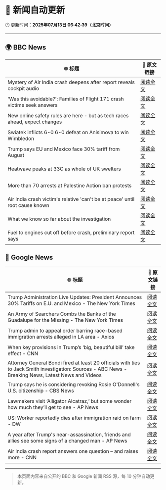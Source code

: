 # 🧠 新闻自动更新

🕒 更新时间：**2025年07月13日 06:42:39（北京时间）**

---

## 🌍 BBC News

| 🌐 标题 | 🔗 原文链接 |
|--------|-------------|
| Mystery of Air India crash deepens after report reveals cockpit audio | [阅读全文](https://www.bbc.com/news/articles/cx2gy78gpnqo) |
| 'Was this avoidable?': Families of Flight 171 crash victims seek answers | [阅读全文](https://www.bbc.com/news/articles/c5ylv04r1eyo) |
| New online safety rules are here - but as tech races ahead, expect changes | [阅读全文](https://www.bbc.com/news/articles/cj0mn7gmpplo) |
| Swiatek inflicts 6-0 6-0 defeat on Anisimova to win Wimbledon | [阅读全文](https://www.bbc.com/sport/tennis/articles/cdx5dnwr2pjo) |
| Trump says EU and Mexico face 30% tariff from August | [阅读全文](https://www.bbc.com/news/articles/cyvj13d9ylpo) |
| Heatwave peaks at 33C as whole of UK swelters | [阅读全文](https://www.bbc.com/news/articles/c5y2jd5yye9o) |
| More than 70 arrests at Palestine Action ban protests | [阅读全文](https://www.bbc.com/news/articles/cq6mjg13dz6o) |
| Air India crash victim's relative 'can't be at peace' until root cause known | [阅读全文](https://www.bbc.com/news/articles/c80pmv1leg5o) |
| What we know so far about the investigation | [阅读全文](https://www.bbc.com/news/articles/c5y5nq170z4o) |
| Fuel to engines cut off before crash, preliminary report says | [阅读全文](https://www.bbc.com/news/articles/c79qrez8gqlo) |

## 📰 Google News

| 🌐 标题 | 🔗 原文链接 |
|--------|-------------|
| Trump Administration Live Updates: President Announces 30% Tariffs on E.U. and Mexico - The New York Times | [阅读全文](https://news.google.com/rss/articles/CBMiY0FVX3lxTE9wejBBMkg1d1ZMc2hKWVBfU2pBSzZ1N0x4OTFIX0FObFl2Z1FBM21WRDNPZmh1aUVWVUU4V0pvTEVIeDRRS01qWlo4dHpYbkpHLWxfaFFpM3ZFY2hFSzZrTklNMA?oc=5) |
| An Army of Searchers Combs the Banks of the Guadalupe for the Missing - The New York Times | [阅读全文](https://news.google.com/rss/articles/CBMiugFBVV95cUxPamg4NmQ0b1NZd3N6b0JRQXhiT2FqODZ4RXkwek5WT3NoNEN4Qk9naHNNUkdDWGRqZGE4cGpOaGJMSmoxV3A4bnIxVEpvaXlWYlFfMVQwMFZUdTFoNExMTnpsaTRRSk96YnI0Ymltc2d5THhDTjd0U0ZHSExsZ1VqOHpIVzZPX2VfUnhIVlpfdkc0M0R5OWNvYk9CS1p2aWZ5WnNUNENuSDZMV1NFb0lIN19OcEdJMkxFREE?oc=5) |
| Trump admin to appeal order barring race-based immigration arrests alleged in LA area - Axios | [阅读全文](https://news.google.com/rss/articles/CBMijwFBVV95cUxQUjlZTGZVOTFlaG5Rc1lDbkxhaUszOGhaRnBMNGF4cUxWWEpuVU9WU3NBS0xHSWR3aTI0OC1xRnhPUFVfMlB0TzFlb09ydTBXbFc3ZG9FelFnNEhyOUMtM1pqby1uQ19lcERiR0ZPV2tJNTI2QmNWUlZ0YldSRVhiaGFHZEx1UGJPVVM1SFpGdw?oc=5) |
| When key provisions in Trump’s ‘big, beautiful bill’ take effect - CNN | [阅读全文](https://news.google.com/rss/articles/CBMiekFVX3lxTE1MeFJaSnl1MmZWUFR5a1lYTnRMQ1Jwd1I3bWVya1dIcWpsMWNvU1JMRXhsaDVqVjR5RGlqeC1hRlp2aEZRNmszUGNNenRUdUpqU2hkZXhpRlFGUFQtQVJKcTN5UTJ0WVpPNzN4aFZKb0QwalNvbFpqZW130gF_QVVfeXFMUG16QUpfZkY1V0RpaTVtaDNYdHZudUdDamRGenUwdlM4SzFRaEJ1ekYwQzR3WmUtNUQ2WUVIY2FFeWdzeXh0TVJZb2lacWFRQmtzLVM3UnFHeTF3cGlxMjNNZTZSOEFoTTBGMFY3WElKOFVqd3BacUM5TGtkRVFWRQ?oc=5) |
| Attorney General Bondi fired at least 20 officials with ties to Jack Smith investigation: Sources - ABC News - Breaking News, Latest News and Videos | [阅读全文](https://news.google.com/rss/articles/CBMipAFBVV95cUxQdFZnd0YwejBMVmI4NHozRm5Ma2YydHlVLTFlSmdWYnM3WHU5blp5TjYyREVCVThqUUlPZmR6bjhfcHd3by0zZFZpOEVXZzR0Z0QxWUFuZUVRS3dpQ0FhSzVqRTN2UVdyZ1VSYnFfYS1LUl9CQ2pjR3lDdzNVRTYxT1I3VTRLTGJ6X2dkcWpzcERHQWJlanVYalUyWElqMUgyUlhwOdIBqgFBVV95cUxONWc1QnItVWlta1U4TElUVmNEbS1rZFo0UjZLeWZuYkpFMm1qOE5neEJFRHpSaVNTTW5SLXpDbGVTLVF6QU5lUmRzeDdXMklZNWFMc0d1QWwyTjdkTnM4ekppNFFXam56R3NwMW9yU3F2ZkJub0hCN0NvUl9VZFEydXY1dmQtdzM1SnQ0dzRPSzVfc1dScTF3TkN6OHh0REtWa2Q5QXM2YjJ1UQ?oc=5) |
| Trump says he is considering revoking Rosie O'Donnell's U.S. citizenship - CBS News | [阅读全文](https://news.google.com/rss/articles/CBMihwFBVV95cUxQcXgxVkdkcTNvWnBQdnBPRXdIMlZ3QzVfTmUxQm5YOGM5NHoxcWxSRzJEdFBWM3dJMUlRRVJjMTNjam9XX3h1dTNwLXpUcGZOeVRlbDN2VDZ6dHdvbUNMaXR3V3daRHcwWWs2LWF1eDN5VjUtWks2N2FsNktQeDNUUXFYN0xBbmfSAYwBQVVfeXFMT0JiQWJpcktGZjBiNC1FVUdfdVFlRUg1alFmR25pWUZaVFNkX2g3OXZxYTdZZTJjaTVCUl9OUWthUElna3BzM2RmaUhyc2J0SW45YmwtOUpoajhZOEZyQWhOSjVfTEl4Mzh3NmN6VXJISmFNQUhkLS05c2J0V21xQXhUYXFIcDBVcGJiZjY?oc=5) |
| Lawmakers visit ‘Alligator Alcatraz,’ but some wonder how much they’ll get to see - AP News | [阅读全文](https://news.google.com/rss/articles/CBMirAFBVV95cUxNRTlPWVBTaGgtY1Y5aGU4a3NkZW9hZ1llSjV3UndVMmtVclUxdGNURmVWOXVMano3VC1Jc3JpRGtKeGVQVE0xWC0zemI0WlBKWlpYczdnZGhQeDU0cmJSN2FISy1mUlpqTHZwMGdNc3hCaTVVUmRsdXR5MDE2eTgwNlJzWkNDczhIeFkyX0VQZm5NYzlqcW85djE5QzBFSF95a0tEY2NhVmZrN3dE?oc=5) |
| US: Worker reportedly dies after immigration raid on farm - DW | [阅读全文](https://news.google.com/rss/articles/CBMikwFBVV95cUxQbUt1YzZSQ3hOaWlTanFQeUVKeVJTY0gyMnZRcnUtYVZ0bWxJUjFlOHZMa040eUprRXpFU2Q2UlRBSWZ4X3V1cGlTV3gxZXFZXzgwUjhZLUtqdGRCQS1mTVJqMVo5d1NSb3YwQkpCQzVzYUdsMVl0VS02X24yMXdkWWFYYU83WllYMjZqMFJhRUl1S3fSAZMBQVVfeXFMTkt4TkkzUzFjc3RxTXpXNkRSQlRaaVJXdGNnWFgweWk3SW43RzZlRU95WmJJMGNab01nNGJFOGNsb0RGUmt4N1h2NmFMOUg3WnBVLWVmakwwdFExRTBxMkxJS3cwVjQ3dVJic0tNMTFzMUx1YkZpMmFqaEFzNWxoME91Z3RrTVlDaXdhelBrYk92VExn?oc=5) |
| A year after Trump's near-assassination, friends and allies see some signs of a changed man - AP News | [阅读全文](https://news.google.com/rss/articles/CBMinwFBVV95cUxOcFZ6MHNKUFY0cHM4UmtMUDBfdWNndzFwc2h0Q3VEQTJKcVdMTkRRc2JOUjE3ZEZMU256QWdsVXpTVUgwU2k1dU1QMUVoSDhWOEZPRU93dENTQW9TRFNySm5kMnFhS0ItTlpwNFVjd25JZXJ5eExRYnZIYUp5WkRFdVhlSnpxMFJxM01iYXE5YlJuNVFZcW44dkNBOC1mbWs?oc=5) |
| Air India crash report answers one question – and raises more - CNN | [阅读全文](https://news.google.com/rss/articles/CBMidkFVX3lxTE9UU1ZoajFJbF9QcFFoQTlLeHNNaU8zVzQtWFY5MVhudTBwcTR3VUt6RTJzbDV2dk50Rll4LWszVk1tcGI3ZmdvMlRZWF8zdUpaUkNGRTVTNmFadUZfdzhIMzlwNUM3bDUtaTZmdkRpM1c4Vi1iZmfSAXtBVV95cUxNWUdjRHNoc0JUVjVfLW5TQlFkWWZkOFByeXA5RHlrVlI4a1BqdDhYMjRLaVlGYUJLNXRNaURyU1BkNHU4Y1B5Z2RmN2pnS1hKUksycjdXcDJyUUlfOGdtVVhSdi00TE80dHhnM2lRX2I0WHZYQ3JmcF82RGM?oc=5) |

---
> 本页面内容来自公开的 BBC 和 Google 新闻 RSS 源，每 10 分钟自动更新。